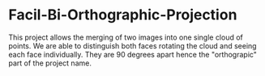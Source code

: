 # Facil-Bi-Orthographic-Projection

This project allows the merging of two images into one single cloud of points.
We are able to distinguish both faces rotating the cloud and seeing each face individually.
They are 90 degrees apart hence the "orthograpic" part of the project name.
